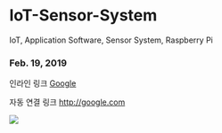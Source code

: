 # IoT-Sensor-System
IoT, Application Software, Sensor System, Raspberry Pi
<h3> Feb. 19, 2019</h3>

인라인 링크
 [Google](http://google.com)

자동 연결 링크
<http://google.com>

![](http://img.hankyung.com/photo/201808/03.17655560.1.jpg)
